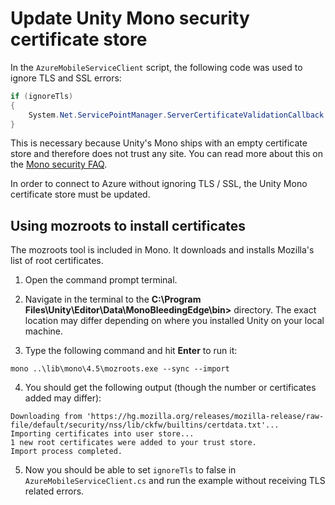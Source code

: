 # Update Unity Mono security certificate store

In the `AzureMobileServiceClient` script, the following code was used to ignore TLS and SSL errors:

```csharp
if (ignoreTls)
{
    System.Net.ServicePointManager.ServerCertificateValidationCallback = (a, b, c, d) => { return true; };
}
```

This is necessary because Unity's Mono ships with an empty certificate store and therefore does not trust any site. You can read more about this on the [Mono security FAQ](http://www.mono-project.com/docs/faq/security/).

In order to connect to Azure without ignoring TLS / SSL, the Unity Mono certificate store must be updated.

## Using mozroots to install certificates

The mozroots tool is included in Mono. It downloads and installs Mozilla's list of root certificates.

1. Open the command prompt terminal.

2. Navigate in the terminal to the **C:\Program Files\Unity\Editor\Data\MonoBleedingEdge\bin>** directory. The exact location may differ depending on where you installed Unity on your local machine.

3. Type the following command and hit **Enter** to run it:

  `mono ..\lib\mono\4.5\mozroots.exe --sync --import`

4. You should get the following output (though the number or certificates added may differ):

  ```
  Downloading from 'https://hg.mozilla.org/releases/mozilla-release/raw-file/default/security/nss/lib/ckfw/builtins/certdata.txt'...
  Importing certificates into user store...
  1 new root certificates were added to your trust store.
  Import process completed.
  ```

5. Now you should be able to set `ignoreTls` to false in `AzureMobileServiceClient.cs` and run the example without receiving TLS related errors.
